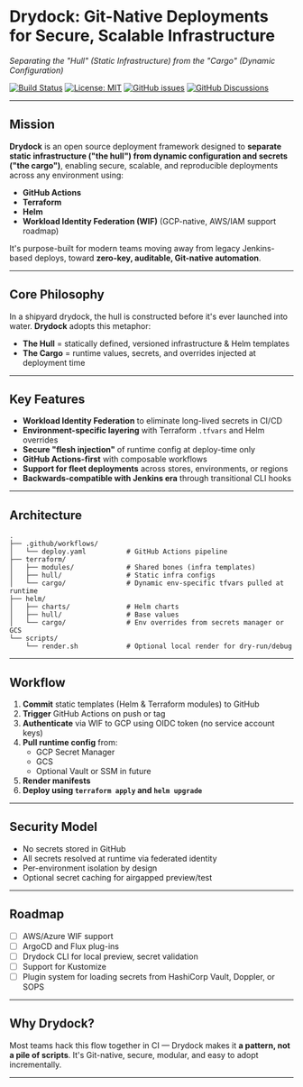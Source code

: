 # **Drydock: Git-Native Deployments for Secure, Scalable Infrastructure**

*Separating the "Hull" (Static Infrastructure) from the "Cargo" (Dynamic Configuration)*

[![Build Status](https://github.com/YOUR_ORG/YOUR_REPO/actions/workflows/deploy.yaml/badge.svg)](https://github.com/YOUR_ORG/YOUR_REPO/actions/workflows/deploy.yaml)
[![License: MIT](https://img.shields.io/badge/License-MIT-yellow.svg)](https://opensource.org/licenses/MIT) <!-- Replace MIT with your license -->
[![GitHub issues](https://img.shields.io/github/issues/YOUR_ORG/YOUR_REPO)](https://github.com/YOUR_ORG/YOUR_REPO/issues)
[![GitHub Discussions](https://img.shields.io/github/discussions/YOUR_ORG/YOUR_REPO)](https://github.com/YOUR_ORG/YOUR_REPO/discussions)

---

## **Mission**

**Drydock** is an open source deployment framework designed to **separate static infrastructure ("the hull") from dynamic configuration and secrets ("the cargo")**, enabling secure, scalable, and reproducible deployments across any environment using:

- **GitHub Actions**  
- **Terraform**  
- **Helm**  
- **Workload Identity Federation (WIF)** (GCP-native, AWS/IAM support roadmap)

It's purpose-built for modern teams moving away from legacy Jenkins-based deploys, toward **zero-key, auditable, Git-native automation**.

---

## **Core Philosophy**

In a shipyard drydock, the hull is constructed before it's ever launched into water. **Drydock** adopts this metaphor:

- **The Hull** = statically defined, versioned infrastructure & Helm templates
- **The Cargo** = runtime values, secrets, and overrides injected at deployment time

---

## **Key Features**

- **Workload Identity Federation** to eliminate long-lived secrets in CI/CD
- **Environment-specific layering** with Terraform `.tfvars` and Helm overrides
- **Secure "flesh injection"** of runtime config at deploy-time only
- **GitHub Actions-first** with composable workflows
- **Support for fleet deployments** across stores, environments, or regions
- **Backwards-compatible with Jenkins era** through transitional CLI hooks

---

## **Architecture**

```
.
├── .github/workflows/
│   └── deploy.yaml          # GitHub Actions pipeline
├── terraform/
│   ├── modules/             # Shared bones (infra templates)
│   ├── hull/                # Static infra configs
│   └── cargo/               # Dynamic env-specific tfvars pulled at runtime
├── helm/
│   ├── charts/              # Helm charts
│   ├── hull/                # Base values
│   └── cargo/               # Env overrides from secrets manager or GCS
└── scripts/
    └── render.sh            # Optional local render for dry-run/debug
```

---

## **Workflow**

1. **Commit** static templates (Helm & Terraform modules) to GitHub
2. **Trigger** GitHub Actions on push or tag
3. **Authenticate** via WIF to GCP using OIDC token (no service account keys)
4. **Pull runtime config** from:
   - GCP Secret Manager
   - GCS
   - Optional Vault or SSM in future
5. **Render manifests**
6. **Deploy using `terraform apply` and `helm upgrade`**

---

## **Security Model**

- No secrets stored in GitHub
- All secrets resolved at runtime via federated identity
- Per-environment isolation by design
- Optional secret caching for airgapped preview/test

---

## **Roadmap**

- [ ] AWS/Azure WIF support
- [ ] ArgoCD and Flux plug-ins
- [ ] Drydock CLI for local preview, secret validation
- [ ] Support for Kustomize
- [ ] Plugin system for loading secrets from HashiCorp Vault, Doppler, or SOPS

---

## **Why Drydock?**

Most teams hack this flow together in CI — Drydock makes it **a pattern, not a pile of scripts**. It's Git-native, secure, modular, and easy to adopt incrementally.

---
